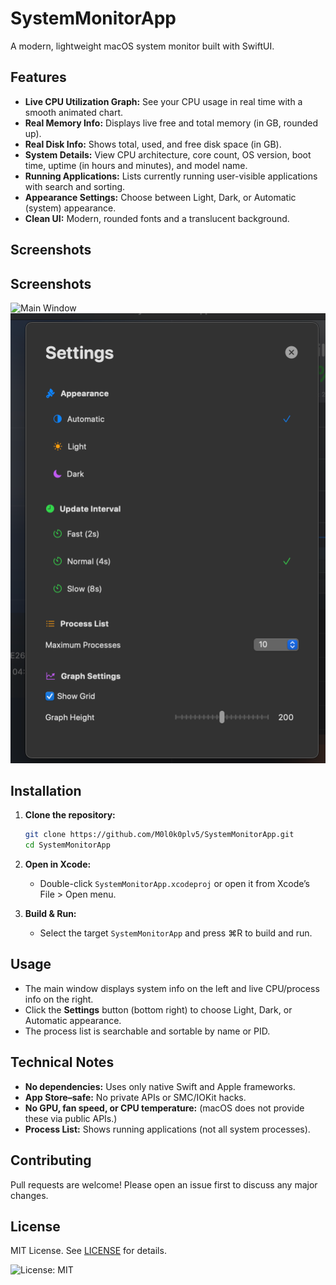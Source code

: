 
# SystemMonitorApp

A modern, lightweight macOS system monitor built with SwiftUI.

## Features

- **Live CPU Utilization Graph:** See your CPU usage in real time with a smooth animated chart.
- **Real Memory Info:** Displays live free and total memory (in GB, rounded up).
- **Real Disk Info:** Shows total, used, and free disk space (in GB).
- **System Details:** View CPU architecture, core count, OS version, boot time, uptime (in hours and minutes), and model name.
- **Running Applications:** Lists currently running user-visible applications with search and sorting.
- **Appearance Settings:** Choose between Light, Dark, or Automatic (system) appearance.
- **Clean UI:** Modern, rounded fonts and a translucent background.

## Screenshots

## Screenshots

![Main Window]([SCR-20250509-dges.png](https://github.com/M0l0k0plv5/SystemMonitorApp/blob/caab6712607d9172fde079e07a1d429029fd1021/SCR-20250509-dges.png))
![Settings Panel](SCR-20250509-dhok.png)

## Installation

1. **Clone the repository:**

   ```bash
   git clone https://github.com/M0l0k0plv5/SystemMonitorApp.git
   cd SystemMonitorApp
   ```

2. **Open in Xcode:**

   - Double-click `SystemMonitorApp.xcodeproj` or open it from Xcode’s File > Open menu.

3. **Build & Run:**

   - Select the target `SystemMonitorApp` and press ⌘R to build and run.

## Usage

- The main window displays system info on the left and live CPU/process info on the right.
- Click the **Settings** button (bottom right) to choose Light, Dark, or Automatic appearance.
- The process list is searchable and sortable by name or PID.

## Technical Notes

- **No dependencies:** Uses only native Swift and Apple frameworks.
- **App Store–safe:** No private APIs or SMC/IOKit hacks.
- **No GPU, fan speed, or CPU temperature:** (macOS does not provide these via public APIs.)
- **Process List:** Shows running applications (not all system processes).

## Contributing

Pull requests are welcome! Please open an issue first to discuss any major changes.

## License

MIT License. See [LICENSE](LICENSE) for details.


![License: MIT](https://img.shields.io/badge/License-MIT-yellow.svg)
